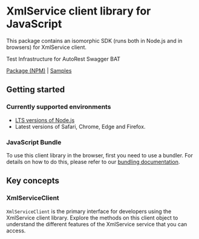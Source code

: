 # XmlService client library for JavaScript

This package contains an isomorphic SDK (runs both in Node.js and in browsers) for XmlService client.

Test Infrastructure for AutoRest Swagger BAT

[Package (NPM)](https://www.npmjs.com/package/@msinternal/xml-service) |
[Samples](https://github.com/Azure-Samples/azure-samples-js-management)

## Getting started

### Currently supported environments

- [LTS versions of Node.js](https://nodejs.org/about/releases/)
- Latest versions of Safari, Chrome, Edge and Firefox.





### JavaScript Bundle
To use this client library in the browser, first you need to use a bundler. For details on how to do this, please refer to our [bundling documentation](https://aka.ms/AzureSDKBundling).

## Key concepts

### XmlServiceClient

`XmlServiceClient` is the primary interface for developers using the XmlService client library. Explore the methods on this client object to understand the different features of the XmlService service that you can access.

